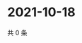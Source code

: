 # 2021-10-18

共 0 条

<!-- BEGIN WEIBO -->
<!-- 最后更新时间 Mon Oct 18 2021 10:26:46 GMT+0800 (China Standard Time) -->

<!-- END WEIBO -->

